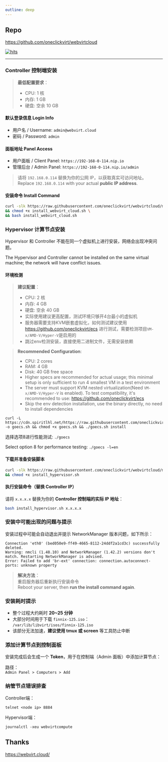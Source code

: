 ```yaml
---
outline: deep
---
```


## Repo

https://github.com/oneclickvirt/webvirtcloud

[![hits](https://hits.spiritlhl.net/webvirtcloud.svg?action=hit&title=hits&title_bg=%23555555&count_bg=%233aebee&edge_flat=false)](https://hits.spiritlhl.net)

---

### Controller 控制端安装

> **最低配置要求**：  
> - CPU: 1 核  
> - 内存: 1 GB  
> - 硬盘: 空余 10 GB  

#### 默认登录信息 Login Info

- 用户名 / Username: `admin@webvirt.cloud`  
- 密码 / Password: `admin`  

#### 面板地址 Panel Access

- 用户面板 / Client Panel: `https://192-168-0-114.nip.io`  
- 管理后台 / Admin Panel: `https://192-168-0-114.nip.io/admin`  

> 请将 `192.168.0.114` 替换为你的公网 IP，以获取真实可访问地址。  
> Replace `192.168.0.114` with your actual **public IP address**.

#### 安装命令 Install Command

```bash
curl -slk https://raw.githubusercontent.com/oneclickvirt/webvirtcloud/main/scripts/install_webvirt_cloud.sh -o install_webvirt_cloud.sh \
&& chmod +x install_webvirt_cloud.sh \
&& bash install_webvirt_cloud.sh
```

### Hypervisor 计算节点安装

Hypervisor 和 Controller 不能在同一个虚拟机上进行安装，网络会出现冲突问题。

The Hypervisor and Controller cannot be installed on the same virtual machine; the network will have conflict issues.

#### 环境检测 

> **建议配置**：
> - CPU: 2 核  
> - 内存: 4 GB  
> - 硬盘: 空余 40 GB  
> - 实际使用建议更高配置，测试环境只够开4台最小的虚拟机
> - 服务器需要支持KVM嵌套虚拟化，如何测试建议使用 https://github.com/oneclickvirt/ecs 进行测试，需要检测项目```VM-x/AMD-V/Hyper-V```是启用的
> - 跳过env检测安装，直接使用二进制文件，无需安装依赖

> **Recommended Configuration**:  
> - CPU: 2 cores  
> - RAM: 4 GB  
> - Disk: 40 GB free space  
> - Higher specs are recommended for actual usage; this minimal setup is only sufficient to run 4 smallest VM in a test environment  
> - The server must support KVM nested virtualization(Need ```VM-x/AMD-V/Hyper-V``` is enabled). To test compatibility, it's recommended to use: https://github.com/oneclickvirt/ecs  
> - Skip the env detection installation, use the binary directly, no need to install dependencies

```shell
curl -L https://cdn.spiritlhl.net/https://raw.githubusercontent.com/oneclickvirt/ecs/master/goecs.sh -o goecs.sh && chmod +x goecs.sh && ./goecs.sh install
```

选择选项8进行性能测试: ```./goecs```

Select option 8 for performance testing: ```./goecs -l=en```

#### 下载并准备安装脚本

```bash
curl -slk https://raw.githubusercontent.com/oneclickvirt/webvirtcloud/main/scripts/install_hypervisor.sh -o install_hypervisor.sh \
&& chmod +x install_hypervisor.sh
```

#### 执行安装命令（替换 Controller IP）

请将 `x.x.x.x` 替换为你的 **Controller 控制端的实际 IP 地址**：

```bash
bash install_hypervisor.sh x.x.x.x
```

### 安装中可能出现的问题与提示

安装过程中可能会自动退出并提示 NetworkManager 版本问题，如下所示：

```text
Connection 'eth0' (bed050e9-ff49-4665-8112-24ddf2a1cd3c) successfully deleted.
Warning: nmcli (1.48.10) and NetworkManager (1.42.2) versions don't match. Restarting NetworkManager is advised.
Error: Failed to add 'br-ext' connection: connection.autoconnect-ports: unknown property
```

> **解决方法**：  
> 重启服务器后重新执行安装命令  
> Reboot your server, then **run the install command again**.

### 安装耗时提示

- 整个过程大约耗时 **20~25 分钟**  
- 大部分时间用于下载 `finnix-125.iso`：  
  `/var/lib/libvirt/isos/finnix-125.iso`
- 该部分无法加速，**建议使用 tmux 或 screen** 等工具防止中断  

### 添加计算节点到控制面板

安装完成后会生成一个 **Token**，用于在控制端（Admin 面板）中添加计算节点：

路径：  
`Admin Panel > Computers > Add`

### 纳管节点错误排查

Controller端：

```
telnet <node ip> 8884
```

Hypervisor端：

```
journalctl -xeu webvirtcompute
```

## Thanks

https://webvirt.cloud/
